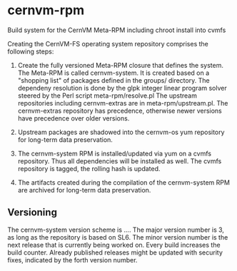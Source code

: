 cernvm-rpm
==========

Build system for the CernVM Meta-RPM including chroot install into cvmfs

Creating the CernVM-FS operating system repository comprises the following
steps:
  1.  Create the fully versioned Meta-RPM closure that defines the system.
  The Meta-RPM is called cernvm-system.
  It is created based on a "shopping list" of packages
  defined in the groups/ directory.
  The dependeny resolution is done by the glpk integer linear program solver
  steered by the Perl script meta-rpm/resolve.pl
  The upstream repositories including cernvm-extras are in meta-rpm/upstream.pl.
  The cernvm-extras repository has precedence,
  otherwise newer versions have precedence over older versions.

  2. Upstream packages are shadowed into the cernvm-os yum repository for
  long-term data preservation.

  3. The cernvm-system RPM is installed/updated via yum on a cvmfs repository.
  Thus all dependencies will be installed as well.
  The cvmfs repository is tagged, the rolling hash is updated.

  4. The artifacts created during the compilation of the cernvm-system RPM
  are archived for long-term data preservation.


## Versioning

The cernvm-system version scheme is <major>.<minor>.<build>.<security fix>.
The major version number is 3, as long as the repository is based on SL6.
The minor version number is the next release that is currently being worked on.
Every build increases the build counter.
Already published releases might be updated with security fixes,
indicated by the forth version number.
